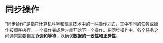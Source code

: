 # 同步操作

"同步操作"是指在计算机科学和信息技术中的一种操作方式，其中不同的任务或操作按顺序执行，一个操作完成后才能开始下一个操作。在同步操作中，各个任务之间通常需要相互**协调和等待**，以确保**数据的一致性和正确性**。
